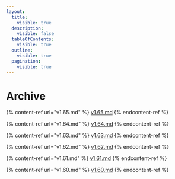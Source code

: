 ```yaml
---
layout:
  title:
    visible: true
  description:
    visible: false
  tableOfContents:
    visible: true
  outline:
    visible: true
  pagination:
    visible: true
---
```


# Archive



{% content-ref url="v1.65.md" %}
[v1.65.md](v1.65.md)
{% endcontent-ref %}

{% content-ref url="v1.64.md" %}
[v1.64.md](v1.64.md)
{% endcontent-ref %}

{% content-ref url="v1.63.md" %}
[v1.63.md](v1.63.md)
{% endcontent-ref %}

{% content-ref url="v1.62.md" %}
[v1.62.md](v1.62.md)
{% endcontent-ref %}

{% content-ref url="v1.61.md" %}
[v1.61.md](v1.61.md)
{% endcontent-ref %}

{% content-ref url="v1.60.md" %}
[v1.60.md](v1.60.md)
{% endcontent-ref %}
